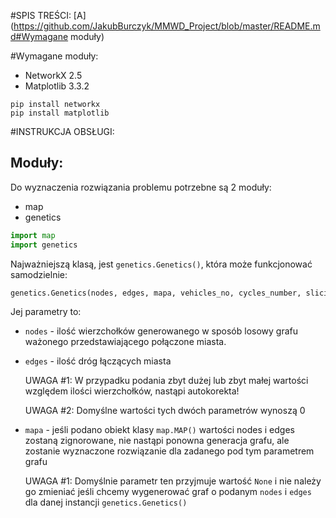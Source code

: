#SPIS TREŚCI:
[A](https://github.com/JakubBurczyk/MMWD_Project/blob/master/README.md#Wymagane moduły)

#Wymagane moduły:

* NetworkX 2.5
* Matplotlib 3.3.2

```
pip install networkx
pip install matplotlib
```

#INSTRUKCJA OBSŁUGI:

## Moduły:
Do wyznaczenia rozwiązania problemu potrzebne są 2 moduły:
* map
* genetics

```python
import map
import genetics
```

Najważniejszą klasą, jest ```genetics.Genetics()```, która może funkcjonować samodzielnie:
```python
genetics.Genetics(nodes, edges, mapa, vehicles_no, cycles_number, slicing_type)
```
Jej parametry to:
* ```nodes``` - ilość wierzchołków generowanego w sposób losowy grafu ważonego przedstawiającego połączone miasta.
* ```edges``` - ilość dróg łączących miasta

   UWAGA #1: W przypadku podania zbyt dużej lub zbyt małej wartości względem ilości wierzchołków, nastąpi autokorekta!
   
   UWAGA #2: Domyślne wartości tych dwóch parametrów wynoszą 0
   
* ```mapa``` - jeśli podano obiekt klasy ```map.MAP()``` wartości nodes i edges zostaną zignorowane, nie nastąpi ponowna generacja grafu, ale zostanie wyznaczone rozwiązanie dla zadanego pod tym parametrem grafu
   
   UWAGA #1: Domyślnie parametr ten przyjmuje wartość ```None``` i nie należy go zmieniać jeśli chcemy wygenerować graf o podanym ```nodes``` i ```edges``` dla danej instancji ```genetics.Genetics()```

